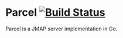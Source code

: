 # Parcel [![Build Status](https://travis-ci.org/zachlatta/jmap-go.svg?branch=master)](https://travis-ci.org/zachlatta/jmap-go)

Parcel is a JMAP server implementation in Go.
